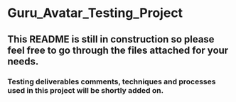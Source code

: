 # Guru_Avatar_Testing_Project
## This README is still in construction so please feel free to go through the files attached for your needs.
### Testing deliverables comments, techniques and processes used in this project will be shortly added on.
